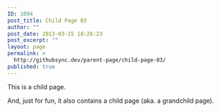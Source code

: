 ```yaml
---
ID: 1094
post_title: Child Page 03
author: ""
post_date: 2013-03-15 18:26:23
post_excerpt: ""
layout: page
permalink: >
  http://githubsync.dev/parent-page/child-page-03/
published: true
---
```

This is a child page.

And, just for fun, it also contains a child page (aka. a grandchild page).